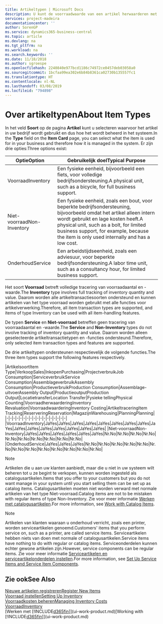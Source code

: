 ```yaml
---
title: Artikeltypen | Microsoft Docs
description: U kunt de voorraadwaarde van een artikel herwaarderen met de waarderingsmethoden FIFO of Gemiddeld, bijvoorbeeld als de kosten van een artikel veranderen om andere redenen dan transacties.
services: project-madeira
documentationcenter: ''
author: SorenGP
ms.service: dynamics365-business-central
ms.topic: article
ms.devlang: na
ms.tgt_pltfrm: na
ms.workload: na
ms.search.keywords: ''
ms.date: 11/18/2018
ms.author: sgroespe
ms.openlocfilehash: 2240840e977bcd1186c74972ce0457deb03058a0
ms.sourcegitcommit: 1bcfaa99ea302e6b84b8361ca02730b135557fc1
ms.translationtype: HT
ms.contentlocale: nl-NL
ms.lasthandoff: 03/08/2019
ms.locfileid: "794898"
---
```

# <a name="about-item-types"></a><span data-ttu-id="f17ff-103">Over artikeltypen</span><span class="sxs-lookup"><span data-stu-id="f17ff-103">About Item Types</span></span>
<span data-ttu-id="f17ff-104">In het veld **Soort** op de pagina **Artikel** kunt u selecteren waarvoor het artikel in uw bedrijf wordt gebruikt en dus hoe het wordt beheerd in het systeem.</span><span class="sxs-lookup"><span data-stu-id="f17ff-104">In the **Type** field on the **Item Card** page, you can select what the item is used for in your business and therefore how it is managed in the system.</span></span> <span data-ttu-id="f17ff-105">Er zijn drie opties:</span><span class="sxs-lookup"><span data-stu-id="f17ff-105">Three options exist:</span></span>

|<span data-ttu-id="f17ff-106">Optie</span><span class="sxs-lookup"><span data-stu-id="f17ff-106">Option</span></span>|<span data-ttu-id="f17ff-107">Gebruikelijk doel</span><span class="sxs-lookup"><span data-stu-id="f17ff-107">Typical Purpose</span></span>|
|------|-----------|
|<span data-ttu-id="f17ff-108">Voorraad</span><span class="sxs-lookup"><span data-stu-id="f17ff-108">Inventory</span></span>|<span data-ttu-id="f17ff-109">Een fysieke eenheid, bijvoorbeeld een fiets, voor volledige bedrijfsondersteuning.</span><span class="sxs-lookup"><span data-stu-id="f17ff-109">A physical unit, such as a bicycle, for full business support.</span></span>|
|<span data-ttu-id="f17ff-110">Niet-voorraad</span><span class="sxs-lookup"><span data-stu-id="f17ff-110">Non-Inventory</span></span>|<span data-ttu-id="f17ff-111">Een fysieke eenheid, zoals een bout, voor beperkte bedrijfsondersteuning, bijvoorbeeld omdat het artikel alleen intern wordt gebruikt en lage kosten heeft.</span><span class="sxs-lookup"><span data-stu-id="f17ff-111">A physical unit, such as a bolt, for limited business support, for example, because the item is only used internally and has a low cost.</span></span>|
|<span data-ttu-id="f17ff-112">Onderhoud</span><span class="sxs-lookup"><span data-stu-id="f17ff-112">Service</span></span>|<span data-ttu-id="f17ff-113">Een arbeidstijdseenheid, zoals een adviesuur, voor beperkte bedrijfsondersteuning.</span><span class="sxs-lookup"><span data-stu-id="f17ff-113">A labor time unit, such as a consultancy hour, for limited business support.</span></span>|

<span data-ttu-id="f17ff-114">Het soort **Voorraad** betreft volledige tracering van voorraadaantal en -waarde.</span><span class="sxs-lookup"><span data-stu-id="f17ff-114">The **Inventory** type involves full tracking of inventory quantity and value.</span></span> <span data-ttu-id="f17ff-115">Daarom worden alle artikeltransactiesoorten ondersteund en kunnen artikelen van het type voorraad worden gebruikt met alle functies voor artikelverwerking.</span><span class="sxs-lookup"><span data-stu-id="f17ff-115">Therefore, all item transaction types are supported, and items of type Inventory can be used with all item-handling features.</span></span>

<span data-ttu-id="f17ff-116">De typen **Service** en **Niet-voorraad** betreffen geen tracering van voorraadaantal en -waarde.</span><span class="sxs-lookup"><span data-stu-id="f17ff-116">The **Service** and **Non-Inventory** types do not involve tracking of inventory quantity and value.</span></span> <span data-ttu-id="f17ff-117">Daarom worden alleen geselecteerde artikeltransactietypen en -functies ondersteund.</span><span class="sxs-lookup"><span data-stu-id="f17ff-117">Therefore, only selected item transaction types and features are supported.</span></span>

<span data-ttu-id="f17ff-118">De drie artikeltypen ondersteunen respectievelijk de volgende functies.</span><span class="sxs-lookup"><span data-stu-id="f17ff-118">The three item types support the following features respectively.</span></span>

|<span data-ttu-id="f17ff-119">Artikelsoort</span><span class="sxs-lookup"><span data-stu-id="f17ff-119">Item Type</span></span>|<span data-ttu-id="f17ff-120">Verkoop</span><span class="sxs-lookup"><span data-stu-id="f17ff-120">Sales</span></span>|<span data-ttu-id="f17ff-121">Inkopen</span><span class="sxs-lookup"><span data-stu-id="f17ff-121">Purchasing</span></span>|<span data-ttu-id="f17ff-122">Projectverbruik</span><span class="sxs-lookup"><span data-stu-id="f17ff-122">Job Consumption</span></span>|<span data-ttu-id="f17ff-123">Serviceverbruik</span><span class="sxs-lookup"><span data-stu-id="f17ff-123">Service Consumption</span></span>|<span data-ttu-id="f17ff-124">Assemblageverbruik</span><span class="sxs-lookup"><span data-stu-id="f17ff-124">Assembly Consumption</span></span>|<span data-ttu-id="f17ff-125">Productieverbruik</span><span class="sxs-lookup"><span data-stu-id="f17ff-125">Production Consumption</span></span>|<span data-ttu-id="f17ff-126">Assemblage-uitvoer</span><span class="sxs-lookup"><span data-stu-id="f17ff-126">Assembly Output</span></span>|<span data-ttu-id="f17ff-127">Productieoutput</span><span class="sxs-lookup"><span data-stu-id="f17ff-127">Production Output</span></span>|<span data-ttu-id="f17ff-128">Locatietransfer</span><span class="sxs-lookup"><span data-stu-id="f17ff-128">Location Transfer</span></span>|<span data-ttu-id="f17ff-129">Fysieke telling</span><span class="sxs-lookup"><span data-stu-id="f17ff-129">Physical Counting</span></span>|<span data-ttu-id="f17ff-130">Voorraadherwaardering</span><span class="sxs-lookup"><span data-stu-id="f17ff-130">Inventory Revaluation</span></span>|<span data-ttu-id="f17ff-131">Voorraadwaardering</span><span class="sxs-lookup"><span data-stu-id="f17ff-131">Inventory Costing</span></span>|<span data-ttu-id="f17ff-132">Artikeltracering</span><span class="sxs-lookup"><span data-stu-id="f17ff-132">Item Tracking</span></span>|<span data-ttu-id="f17ff-133">Reservering</span><span class="sxs-lookup"><span data-stu-id="f17ff-133">Reservation</span></span>|<span data-ttu-id="f17ff-134">Magazijn</span><span class="sxs-lookup"><span data-stu-id="f17ff-134">Warehousing</span></span>|<span data-ttu-id="f17ff-135">Planning</span><span class="sxs-lookup"><span data-stu-id="f17ff-135">Planning</span></span>|
|-|-|-|-|-|-|-|-|-|-|-|-|-|-|-|-|-|-|
|<span data-ttu-id="f17ff-136">Voorraad</span><span class="sxs-lookup"><span data-stu-id="f17ff-136">Inventory</span></span>|<span data-ttu-id="f17ff-137">Ja</span><span class="sxs-lookup"><span data-stu-id="f17ff-137">Yes</span></span>|<span data-ttu-id="f17ff-138">Ja</span><span class="sxs-lookup"><span data-stu-id="f17ff-138">Yes</span></span>|<span data-ttu-id="f17ff-139">Ja</span><span class="sxs-lookup"><span data-stu-id="f17ff-139">Yes</span></span>|<span data-ttu-id="f17ff-140">Ja</span><span class="sxs-lookup"><span data-stu-id="f17ff-140">Yes</span></span>|<span data-ttu-id="f17ff-141">Ja</span><span class="sxs-lookup"><span data-stu-id="f17ff-141">Yes</span></span>|<span data-ttu-id="f17ff-142">Ja</span><span class="sxs-lookup"><span data-stu-id="f17ff-142">Yes</span></span>|<span data-ttu-id="f17ff-143">Ja</span><span class="sxs-lookup"><span data-stu-id="f17ff-143">Yes</span></span>|<span data-ttu-id="f17ff-144">Ja</span><span class="sxs-lookup"><span data-stu-id="f17ff-144">Yes</span></span>|<span data-ttu-id="f17ff-145">Ja</span><span class="sxs-lookup"><span data-stu-id="f17ff-145">Yes</span></span>|<span data-ttu-id="f17ff-146">Ja</span><span class="sxs-lookup"><span data-stu-id="f17ff-146">Yes</span></span>|<span data-ttu-id="f17ff-147">Ja</span><span class="sxs-lookup"><span data-stu-id="f17ff-147">Yes</span></span>|<span data-ttu-id="f17ff-148">Ja</span><span class="sxs-lookup"><span data-stu-id="f17ff-148">Yes</span></span>|<span data-ttu-id="f17ff-149">Ja</span><span class="sxs-lookup"><span data-stu-id="f17ff-149">Yes</span></span>|<span data-ttu-id="f17ff-150">Ja</span><span class="sxs-lookup"><span data-stu-id="f17ff-150">Yes</span></span>|<span data-ttu-id="f17ff-151">Ja</span><span class="sxs-lookup"><span data-stu-id="f17ff-151">Yes</span></span>|<span data-ttu-id="f17ff-152">Ja</span><span class="sxs-lookup"><span data-stu-id="f17ff-152">Yes</span></span>|
|<span data-ttu-id="f17ff-153">Niet-voorraad</span><span class="sxs-lookup"><span data-stu-id="f17ff-153">Non-Inventory</span></span>|<span data-ttu-id="f17ff-154">Ja</span><span class="sxs-lookup"><span data-stu-id="f17ff-154">Yes</span></span>|<span data-ttu-id="f17ff-155">Ja</span><span class="sxs-lookup"><span data-stu-id="f17ff-155">Yes</span></span>|<span data-ttu-id="f17ff-156">Ja</span><span class="sxs-lookup"><span data-stu-id="f17ff-156">Yes</span></span>|<span data-ttu-id="f17ff-157">Ja</span><span class="sxs-lookup"><span data-stu-id="f17ff-157">Yes</span></span>|<span data-ttu-id="f17ff-158">Ja</span><span class="sxs-lookup"><span data-stu-id="f17ff-158">Yes</span></span>|<span data-ttu-id="f17ff-159">Ja</span><span class="sxs-lookup"><span data-stu-id="f17ff-159">Yes</span></span>|<span data-ttu-id="f17ff-160">Nr.</span><span class="sxs-lookup"><span data-stu-id="f17ff-160">No</span></span>|<span data-ttu-id="f17ff-161">Nr.</span><span class="sxs-lookup"><span data-stu-id="f17ff-161">No</span></span>|<span data-ttu-id="f17ff-162">Nr.</span><span class="sxs-lookup"><span data-stu-id="f17ff-162">No</span></span>|<span data-ttu-id="f17ff-163">Nr.</span><span class="sxs-lookup"><span data-stu-id="f17ff-163">No</span></span>|<span data-ttu-id="f17ff-164">Nr.</span><span class="sxs-lookup"><span data-stu-id="f17ff-164">No</span></span>|<span data-ttu-id="f17ff-165">Nr.</span><span class="sxs-lookup"><span data-stu-id="f17ff-165">No</span></span>|<span data-ttu-id="f17ff-166">Nr.</span><span class="sxs-lookup"><span data-stu-id="f17ff-166">No</span></span>|<span data-ttu-id="f17ff-167">Nr.</span><span class="sxs-lookup"><span data-stu-id="f17ff-167">No</span></span>|<span data-ttu-id="f17ff-168">Nr.</span><span class="sxs-lookup"><span data-stu-id="f17ff-168">No</span></span>|<span data-ttu-id="f17ff-169">Nr.</span><span class="sxs-lookup"><span data-stu-id="f17ff-169">No</span></span>|
|<span data-ttu-id="f17ff-170">Onderhoud</span><span class="sxs-lookup"><span data-stu-id="f17ff-170">Service</span></span>|<span data-ttu-id="f17ff-171">Ja</span><span class="sxs-lookup"><span data-stu-id="f17ff-171">Yes</span></span>|<span data-ttu-id="f17ff-172">Ja</span><span class="sxs-lookup"><span data-stu-id="f17ff-172">Yes</span></span>|<span data-ttu-id="f17ff-173">Ja</span><span class="sxs-lookup"><span data-stu-id="f17ff-173">Yes</span></span>|<span data-ttu-id="f17ff-174">Nr.</span><span class="sxs-lookup"><span data-stu-id="f17ff-174">No</span></span>|<span data-ttu-id="f17ff-175">Nr.</span><span class="sxs-lookup"><span data-stu-id="f17ff-175">No</span></span>|<span data-ttu-id="f17ff-176">Nr.</span><span class="sxs-lookup"><span data-stu-id="f17ff-176">No</span></span>|<span data-ttu-id="f17ff-177">Nr.</span><span class="sxs-lookup"><span data-stu-id="f17ff-177">No</span></span>|<span data-ttu-id="f17ff-178">Nr.</span><span class="sxs-lookup"><span data-stu-id="f17ff-178">No</span></span>|<span data-ttu-id="f17ff-179">Nr.</span><span class="sxs-lookup"><span data-stu-id="f17ff-179">No</span></span>|<span data-ttu-id="f17ff-180">Nr.</span><span class="sxs-lookup"><span data-stu-id="f17ff-180">No</span></span>|<span data-ttu-id="f17ff-181">Nr.</span><span class="sxs-lookup"><span data-stu-id="f17ff-181">No</span></span>|<span data-ttu-id="f17ff-182">Nr.</span><span class="sxs-lookup"><span data-stu-id="f17ff-182">No</span></span>|<span data-ttu-id="f17ff-183">Nr.</span><span class="sxs-lookup"><span data-stu-id="f17ff-183">No</span></span>|<span data-ttu-id="f17ff-184">Nr.</span><span class="sxs-lookup"><span data-stu-id="f17ff-184">No</span></span>|<span data-ttu-id="f17ff-185">Nr.</span><span class="sxs-lookup"><span data-stu-id="f17ff-185">No</span></span>|<span data-ttu-id="f17ff-186">Nr.</span><span class="sxs-lookup"><span data-stu-id="f17ff-186">No</span></span>|

> [!NOTE]
> <span data-ttu-id="f17ff-187">Artikelen die u aan uw klanten aanbiedt, maar die u niet in uw systeem wilt beheren tot u ze begint te verkopen, kunnen worden ingesteld als catalogusartikelen.</span><span class="sxs-lookup"><span data-stu-id="f17ff-187">Items that you offer to your customers but you do not want manage in your system until you start selling them can be set up as catalog items.</span></span> <span data-ttu-id="f17ff-188">Catalogusartikelen moeten niet worden verward met normale artikelen van het type Niet-voorraad.</span><span class="sxs-lookup"><span data-stu-id="f17ff-188">Catalog items are not to be mistaken with regular items of type Non-Inventory.</span></span> <span data-ttu-id="f17ff-189">Zie voor meer informatie [Werken met catalogusartikelen](inventory-how-work-nonstock-items.md).</span><span class="sxs-lookup"><span data-stu-id="f17ff-189">For more information, see [Work with Catalog Items](inventory-how-work-nonstock-items.md).</span></span>

> [!NOTE]
> <span data-ttu-id="f17ff-190">Artikelen van klanten waaraan u onderhoud verricht, zoals een printer, worden serviceartikelen genoemd.</span><span class="sxs-lookup"><span data-stu-id="f17ff-190">Customers' items that you perform service on, such as a printer, are called service items.</span></span> <span data-ttu-id="f17ff-191">Serviceartikelen hebben niets van doen met normale of catalogusartikelen.</span><span class="sxs-lookup"><span data-stu-id="f17ff-191">Service items have nothing to do with regular or catalog items.</span></span> <span data-ttu-id="f17ff-192">Serviceonderdelen kunnen echter gewone artikelen zijn.</span><span class="sxs-lookup"><span data-stu-id="f17ff-192">However, service components can be regular items.</span></span> <span data-ttu-id="f17ff-193">Zie voor meer informatie [Serviceartikelen en serviceartikelonderdelen instellen](service-how-setup-service-items.md).</span><span class="sxs-lookup"><span data-stu-id="f17ff-193">For more information, see [Set Up Service Items and Service Item Components](service-how-setup-service-items.md).</span></span>

## <a name="see-also"></a><span data-ttu-id="f17ff-194">Zie ook</span><span class="sxs-lookup"><span data-stu-id="f17ff-194">See Also</span></span>
[<span data-ttu-id="f17ff-195">Nieuwe artikelen registreren</span><span class="sxs-lookup"><span data-stu-id="f17ff-195">Register New Items</span></span>](inventory-how-register-new-items.md)  
[<span data-ttu-id="f17ff-196">Voorraad instellen</span><span class="sxs-lookup"><span data-stu-id="f17ff-196">Setting Up Inventory</span></span>](inventory-setup-inventory.md)  
[<span data-ttu-id="f17ff-197">Voorraadkosten beheren</span><span class="sxs-lookup"><span data-stu-id="f17ff-197">Managing Inventory Costs</span></span>](finance-manage-inventory-costs.md)  
[<span data-ttu-id="f17ff-198">Voorraad</span><span class="sxs-lookup"><span data-stu-id="f17ff-198">Inventory</span></span>](inventory-manage-inventory.md)  
<span data-ttu-id="f17ff-199">[Werken met [!INCLUDE[d365fin](includes/d365fin_md.md)]](ui-work-product.md)</span><span class="sxs-lookup"><span data-stu-id="f17ff-199">[Working with [!INCLUDE[d365fin](includes/d365fin_md.md)]](ui-work-product.md)</span></span>
